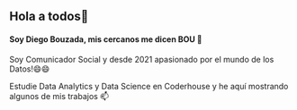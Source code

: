 ## Hola a todos👋 
#### Soy Diego Bouzada, mis cercanos me dicen BOU 🤔
Soy Comunicador Social y desde 2021 apasionado por el mundo de los Datos!😄😄

Estudie Data Analytics y Data Science en Coderhouse y he aquí mostrando algunos de mis trabajos 📫

